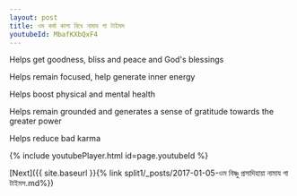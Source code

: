 ```yaml
---
layout: post
title: ওম কর্মা কালা বিধে নামায গা টাইমস
youtubeId: MbafKXbQxF4
---
```

 
 
Helps get goodness, bliss and peace and God's blessings
 
Helps remain focused, help generate inner energy 
 
Helps boost physical and mental health 
 
Helps remain grounded and generates a sense of gratitude towards the greater power 
 
Helps reduce bad karma
 
 
 
 


{% include youtubePlayer.html id=page.youtubeId %}
 
[Next]({{ site.baseurl }}{% link  split1/_posts/2017-01-05-ওম বিষ্ণু প্রসাদিহায়া নামায গা টাইমস.md%})
 
